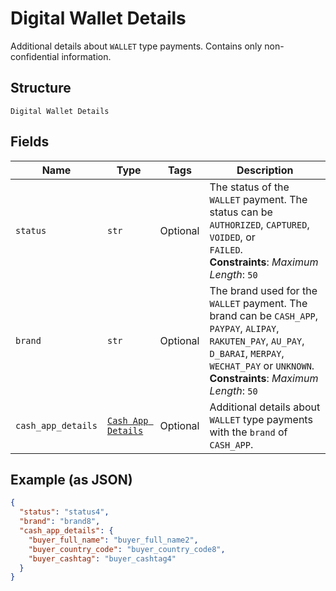 
# Digital Wallet Details

Additional details about `WALLET` type payments. Contains only non-confidential information.

## Structure

`Digital Wallet Details`

## Fields

| Name | Type | Tags | Description |
|  --- | --- | --- | --- |
| `status` | `str` | Optional | The status of the `WALLET` payment. The status can be `AUTHORIZED`, `CAPTURED`, `VOIDED`, or<br>`FAILED`.<br>**Constraints**: *Maximum Length*: `50` |
| `brand` | `str` | Optional | The brand used for the `WALLET` payment. The brand can be `CASH_APP`, `PAYPAY`, `ALIPAY`,<br>`RAKUTEN_PAY`, `AU_PAY`, `D_BARAI`, `MERPAY`, `WECHAT_PAY` or `UNKNOWN`.<br>**Constraints**: *Maximum Length*: `50` |
| `cash_app_details` | [`Cash App Details`](../../doc/models/cash-app-details.md) | Optional | Additional details about `WALLET` type payments with the `brand` of `CASH_APP`. |

## Example (as JSON)

```json
{
  "status": "status4",
  "brand": "brand8",
  "cash_app_details": {
    "buyer_full_name": "buyer_full_name2",
    "buyer_country_code": "buyer_country_code8",
    "buyer_cashtag": "buyer_cashtag4"
  }
}
```

